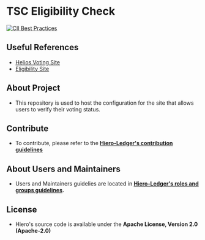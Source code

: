 # TSC Eligibility Check

<!---
The following links are references to the sites where the project is being processed for statistics and/or tracked for progress.
For an example on how to add these links and format them, use: https://github.com/hyperledger/fabric/blob/main/README.md
Having this accessible can help reducing time looking for these sites.
-->
[![CII Best Practices](https://bestpractices.coreinfrastructure.org/projects/10697/badge)](https://bestpractices.coreinfrastructure.org/projects/10697)
<!---
Releases link can be oomitted for non-code repos
-->

## Useful References

 - [Helios Voting Site](https://vote.heliosvoting.org/)
 - [Eligibility Site](https://hiero-ledger.github.io/tsc-eligibility-check/) 
   
<!---
About Project information needs to be comprehensive and useful for new members to be able to understand it's goals. 
-->
## About Project
- This repository is used to host the configuration for the site that allows users to verify their voting status.

<!---
Getting Started information needs to offer guidance on how to get familiarized with the project and any information on how to set up your local environment (when applicable).
-->

## Contribute

- To contribute, please refer to the **[Hiero-Ledger's contribution guidelines](https://github.com/hiero-ledger/.github/blob/main/CONTRIBUTING.md)**

<!---
Help and Community includes discord channels, meeting information or references where new members can ask questions. 
Links to issues and discussions.
-->

## About Users and Maintainers

- Users and Maintainers guidelies are located in **[Hiero-Ledger's roles and groups guidelines](https://github.com/hiero-ledger/governance/blob/main/roles-and-groups.md#maintainers).**

<!---
Recognition to past contributors or mentions of collaborating companies.
-->

## License

- Hiero's source code is available under the **Apache License, Version 2.0 (Apache-2.0)**
